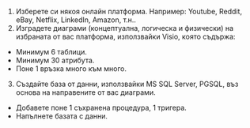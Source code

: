 1.	Изберете си някоя онлайн платформа. Например: Youtube, Reddit, eBay, Netflix, LinkedIn, Amazon, т.н..
2.	Изградете диаграми (концептуална, логическа и физически) на избраната от вас платформа, използвайки Visio, която съдържа:
  *	Минимум 6 таблици.
  *	Минимум 30 атрибута.
  *	Поне 1 връзка много към много.
3.	Създайте база от данни, използвайки MS SQL Server, PGSQL, въз основа на направените от вас диаграми.
  *	Добавете поне 1 съхранена процедура, 1 тригера.
  *	Напълнете базата с данни.
